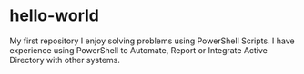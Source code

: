 # hello-world
My first repository
I enjoy solving problems using PowerShell Scripts.
I have experience using PowerShell to Automate, Report or Integrate Active Directory with other systems.
